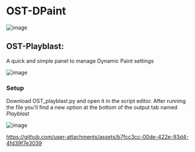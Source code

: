# OST-DPaint

![image](https://github.com/user-attachments/assets/b29716da-ea75-4f50-a5ec-dd6ea2167603)


## **OST-Playblast:** 
A quick and simple panel to manage Dynamic Paint settings

![image](https://github.com/user-attachments/assets/9ed1c909-f5ba-48c9-b06a-314b55a8cf5f)

### **Setup**
Download OST_playblast.py and open it in the script editor. After running the file you'll find a new option at the bottom of the output tab named *Playblast* 

![image](https://github.com/user-attachments/assets/95ab3c47-d10d-4f78-827d-c1a5dc8a16f0)



https://github.com/user-attachments/assets/b7fcc3cc-00de-422e-93d4-4fd39f7e3039



